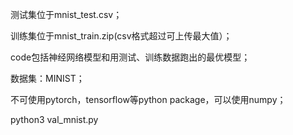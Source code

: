 
测试集位于mnist_test.csv；

训练集位于mnist_train.zip(csv格式超过可上传最大值）；

code包括神经网络模型和用测试、训练数据跑出的最优模型；

数据集：MINIST；

不可使用pytorch，tensorflow等python package，可以使用numpy；

python3 val_mnist.py
